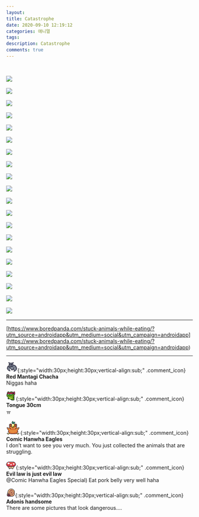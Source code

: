 ```yaml
---
layout: 
title: Catastrophe
date: 2020-09-10 12:19:12
categories: 애니멀
tags: 
description: Catastrophe
comments: true
---
```


​

![](https://blog.kakaocdn.net/dn/t6HW0/btqHLZGhVMe/52FW3J0e9P8zCBOaaVZTj0/img.jpg)

![](https://blog.kakaocdn.net/dn/bovi5K/btqHQGMHJPc/ZBbljRXoR08JNkYtJjjQNk/img.jpg)

![](https://blog.kakaocdn.net/dn/2XWf0/btqHT1vWVA6/M2x2gu1Pg22DHdtNSy5KhK/img.jpg)

![](https://blog.kakaocdn.net/dn/4yG6V/btqHMvdHYMW/7WjyyOpc8g5NrPuOopwZA1/img.jpg)

![](https://blog.kakaocdn.net/dn/sdMwC/btqHO0R40MK/OeGwhmtmvFGURrQq4xeiZ0/img.jpg)

![](https://blog.kakaocdn.net/dn/pikg3/btqHEe5beY7/qyBCzPuk0WWLCXRa0Dp0d0/img.jpg)

![](https://blog.kakaocdn.net/dn/sbIRG/btqHQHLw5yo/0PkrKgrDTMAuek6aK8hoSk/img.jpg)

![](https://blog.kakaocdn.net/dn/b5seFW/btqHJil3gDa/3Lwtxvfddka0KPnwMQDRvk/img.jpg)

![](https://blog.kakaocdn.net/dn/YdhwE/btqHP4UxOJG/5ZMmQ2SYKXU73ROZub509K/img.jpg)

![](https://blog.kakaocdn.net/dn/rQD89/btqHQH5NaYz/89BDogWyIPp2ZhYb2k4Ghk/img.jpg)

![](https://blog.kakaocdn.net/dn/z55mK/btqHT0Rk0g8/FdbKaboPqHF2RKD2M5RZH1/img.jpg)

![](https://blog.kakaocdn.net/dn/biXOY4/btqHMwDMMmU/uX4iqSDeuhqnn9CJmCnSSk/img.jpg)

![](https://blog.kakaocdn.net/dn/63lZl/btqHSixYVYb/br42z04tuVntEuP0erYpB0/img.jpg)

![](https://blog.kakaocdn.net/dn/bM0Sm4/btqHQHLw95M/T4VxQaDrcKFoBov2KBQTEk/img.jpg)

![](https://blog.kakaocdn.net/dn/cvIxJx/btqHT1bz9kx/5CdpZmKgyQ6a5fv1RR8T3K/img.jpg)

![](https://blog.kakaocdn.net/dn/b9kO39/btqHVn6w763/Fosd0ws8eTz7sR5md642sK/img.jpg)

![](https://blog.kakaocdn.net/dn/MTaiv/btqHR7pCMTN/6QwWocgk9bsF3xNAq4PQ70/img.jpg)

![](https://blog.kakaocdn.net/dn/Sn9gV/btqHVoEo5OJ/irJvklDWNGyKFOFODKi4Y0/img.jpg)

![](https://blog.kakaocdn.net/dn/oA5hJ/btqHJpSGoPR/6Z6ZhiakkTZdvkellvAGZK/img.jpg)

![](https://blog.kakaocdn.net/dn/b7AGXh/btqHJp58KjF/znjci4KEkBuV22hiPHa6I1/img.jpg)

* * *

[https://www.boredpanda.com/stuck-animals-while-eating/?utm_source=androidapp&utm_medium=social&utm_campaign=androidapp](<https://www.boredpanda.com/stuck-animals-while-eating/?utm_source=androidapp&utm_medium=social&utm_campaign=androidapp>)

* * *

![comment](/assets/character/bat.png){:style="width:30px;height:30px;vertical-align:sub;" .comment_icon} **Red Mantagi Chacha**  
Niggas haha   
  
![comment](/assets/character/frog.png){:style="width:30px;height:30px;vertical-align:sub;" .comment_icon} **Tongue 30cm**  
ㅠ   
  
![comment](/assets/character/bird.png){:style="width:30px;height:30px;vertical-align:sub;" .comment_icon} **Comic Hanwha Eagles**  
I don’t want to see you very much. You just collected the animals that are struggling.   
  
![comment](/assets/character/mushroom.png){:style="width:30px;height:30px;vertical-align:sub;" .comment_icon} **Evil law is just evil law**  
@Comic Hanwha Eagles Special) Eat pork belly very well haha  
  
![comment](/assets/character/snail.png){:style="width:30px;height:30px;vertical-align:sub;" .comment_icon} **Adonis handsome**  
There are some pictures that look dangerous....   
  

